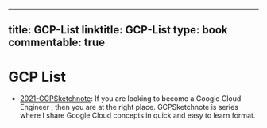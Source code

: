
---
title: GCP-List
linktitle: GCP-List
type: book
commentable: true
---

# GCP List

- [2021-GCPSketchnote](https://github.com/priyankavergadia/GCPSketchnote): If you are looking to become a Google Cloud Engineer , then you are at the right place. GCPSketchnote is series where I share Google Cloud concepts in quick and easy to learn format.

    